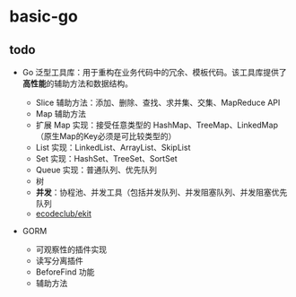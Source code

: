 # basic-go

## todo
- Go 泛型工具库：用于重构在业务代码中的冗余、模板代码。该工具库提供了**高性能**的辅助方法和数据结构。
  - Slice 辅助方法：添加、删除、查找、求并集、交集、MapReduce API
  - Map 辅助方法
  - 扩展 Map 实现：接受任意类型的 HashMap、TreeMap、LinkedMap（原生Map的Key必须是可比较类型的）
  - List 实现：LinkedList、ArrayList、SkipList
  - Set 实现：HashSet、TreeSet、SortSet
  - Queue 实现：普通队列、优先队列
  - 树
  - **并发**：协程池、并发工具（包括并发队列、并发阻塞队列、并发阻塞优先队列
  - [ecodeclub/ekit](https://github.com/ecodeclub/ekit)

- GORM
  - 可观察性的插件实现
  - 读写分离插件
  - BeforeFind 功能
  - 辅助方法